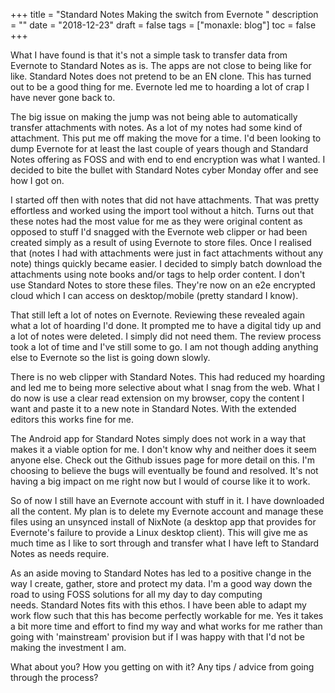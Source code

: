 +++
title = "Standard Notes  Making the switch from Evernote "
description = ""
date = "2018-12-23"
draft = false
tags = ["monaxle: blog"]
toc = false
+++

What I have found is that it's not a simple task to transfer data from Evernote to Standard Notes as is. The apps are not close to being like for like. Standard Notes does not pretend to be an EN clone. This has turned out to be a good thing for me. Evernote led me to hoarding a lot of crap I have never gone back to.

The big issue on making the jump was not being able to automatically transfer attachments with notes. As a lot of my notes had some kind of attachment. This put me off making the move for a time. I'd been looking to dump Evernote for at least the last couple of years though and Standard Notes offering as FOSS and with end to end encryption was what I wanted. I decided to bite the bullet with Standard Notes cyber Monday offer and see how I got on.

I started off then with notes that did not have attachments. That was pretty effortless and worked using the import tool without a hitch. Turns out that these notes had the most value for me as they were original content as opposed to stuff I'd snagged with the Evernote web clipper or had been created simply as a result of using Evernote to store files. Once I realised that (notes I had with attachments were just in fact attachments without any note) things quickly became easier. I decided to simply batch download the attachments using note books and/or tags to help order content. I don't use Standard Notes to store these files. They're now on an e2e encrypted cloud which I can access on desktop/mobile (pretty standard I know).

That still left a lot of notes on Evernote. Reviewing these revealed again what a lot of hoarding I'd done. It prompted me to have a digital tidy up and a lot of notes were deleted. I simply did not need them. The review process took a lot of time and I've still some to go. I am not though adding anything else to Evernote so the list is going down slowly.

There is no web clipper with Standard Notes. This had reduced my hoarding and led me to being more selective about what I snag from the web. What I do now is use a clear read extension on my browser, copy the content I want and paste it to a new note in Standard Notes. With the extended editors this works fine for me.

The Android app for Standard Notes simply does not work in a way that makes it a viable option for me. I don't know why and neither does it seem anyone else. Check out the Github issues page for more detail on this. I'm choosing to believe the bugs will eventually be found and resolved. It's not having a big impact on me right now but I would of course like it to work.

So of now I still have an Evernote account with stuff in it. I have downloaded all the content. My plan is to delete my Evernote account and manage these files using an unsynced install of NixNote (a desktop app that provides for Evernote's failure to provide a Linux desktop client). This will give me as much time as I like to sort through and transfer what I have left to Standard Notes as needs require.

As an aside moving to Standard Notes has led to a positive change in the way I create, gather, store and protect my data. I'm a good way down the road to using FOSS solutions for all my day to day computing needs. Standard Notes fits with this ethos. I have been able to adapt my work flow such that this has become perfectly workable for me. Yes it takes a bit more time and effort to find my way and what works for me rather than going with 'mainstream' provision but if I was happy with that I'd not be making the investment I am.

What about you? How you getting on with it? Any tips / advice from going through the process?